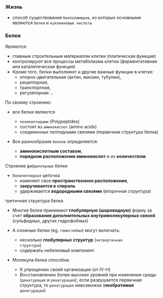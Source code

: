 ### Жизнь 
- способ существования <code>биополимеров</code>, из которых основными являются <code>белки</code> и <code>нуклеиновые кислоты</code>

### Белки

Являются:
- главным строительным материалом клетки (платическая функция)
- контролируют все процессы метаболизма клетки (ферментативная или каталитическая функция)
- Кроме того, белки выполняют и другие важные функции в клетке: 
  - опорно-двигательная (актин, миозин, тубулин), 
  - рецепторная, 
  - транспортная, 
  - регуляторная ...

По своему строению:
- все белки являются 
  - <code>полипептидами</code> (Polypeptides)
  - состоят из <code>аминокислот</code> (amino acids)
  - соединенных пептидными связями (первичная структура белка)

- Все разнообразие <code>белков</code> определяется:
  - **аминокислотным составом**, 
  - **порядком расположения аминокислот** и их **количеством**

Строение <code>фибриллярные</code> белки 
- <code>Полипептидная</code> цепочка
  - изменяет свое **пространственное расположение**, 
  - **закручивается в спираль**
  - удерживается **водородными связями** (вторичная структура)
  

третичная структура белка
  - Многие белки принимают **глобулярную (шаровидную)** форму за счет **образования дополнительных внутримолекулярных связей** (сульфидных, других гидрофобных)
  
- А сложные белки (eg. <code>гемоглобин</code>) могут включать:
  - несколько **глобулярных структур** (<code>четвертичная структура</code>)
  - содержать небелковый компонент. 

- Молекула белка способна:
  - К упрощению своей организации (от IV→I)
  - Восстановлению более высоких уровней при изменении среды (<code>денатурация</code> и <code>ренатурация</code>); если разрушается первичная структура, то <code>ренатурация</code> невозможна (**необратимая** <code>денатурация</code>)
